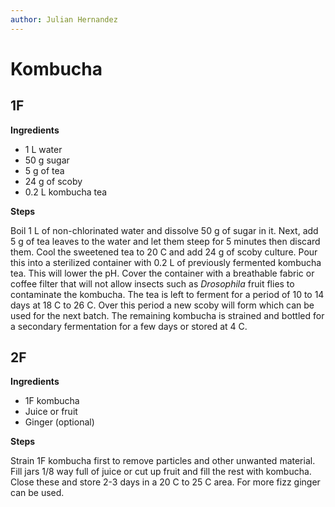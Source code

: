 ```yaml
---
author: Julian Hernandez
---
```

# Kombucha

## 1F
**Ingredients**

- 1 L water
- 50 g sugar
- 5 g of tea
- 24 g of scoby
- 0.2 L kombucha tea

**Steps**

Boil 1 L of non-chlorinated water and dissolve 50 g of sugar in it. Next, add 5 g of tea leaves to the water and let them steep for 5 minutes then discard them. Cool the sweetened tea to 20 C and add 24 g of scoby culture. Pour this into a sterilized container with 0.2 L of previously fermented kombucha tea. This will lower the pH. Cover the container with a breathable fabric or coffee filter that will not allow insects such as *Drosophila* fruit flies to contaminate the kombucha. The tea is left to ferment for a period of 10 to 14 days at 18 C to 26 C. Over this period a new scoby will form which can be used for the next batch. The remaining kombucha is strained and bottled for a secondary fermentation for a few days or stored at 4 C.

## 2F

**Ingredients**

- 1F kombucha
- Juice or fruit
- Ginger (optional)

**Steps**

Strain 1F kombucha first to remove particles and other unwanted material. Fill jars 1/8 way full of juice or cut up fruit and fill the rest with kombucha. Close these and store 2-3 days in a 20 C to 25 C area. For more fizz ginger can be used.